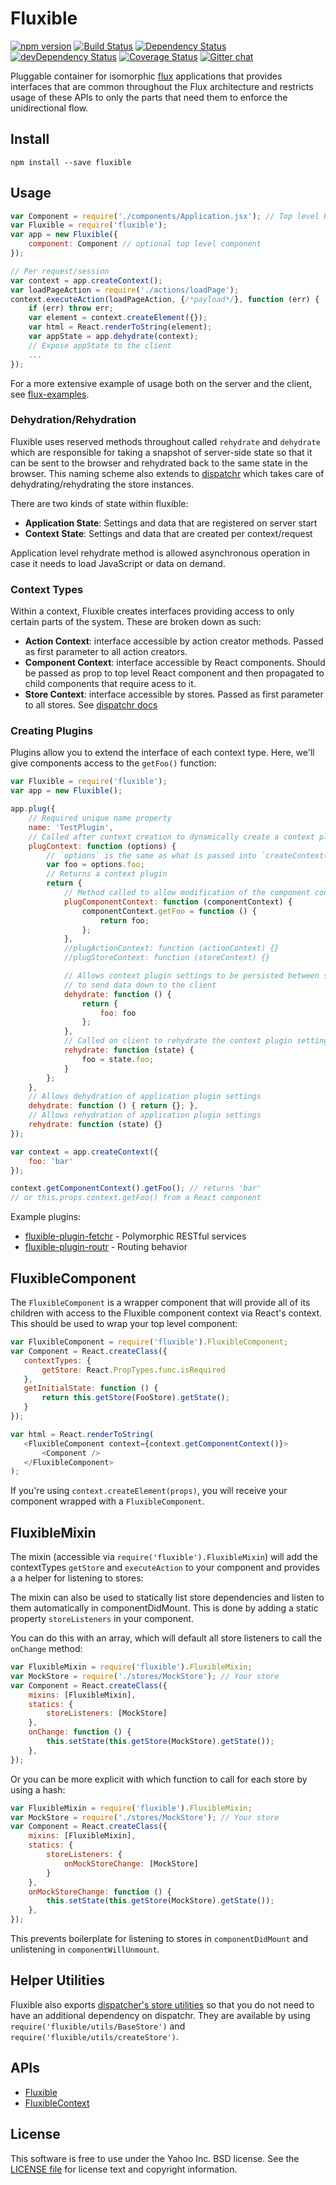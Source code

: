 # Fluxible

[![npm version](https://badge.fury.io/js/fluxible.svg)](http://badge.fury.io/js/fluxible)
[![Build Status](https://travis-ci.org/yahoo/fluxible.svg?branch=master)](https://travis-ci.org/yahoo/fluxible)
[![Dependency Status](https://david-dm.org/yahoo/fluxible.svg)](https://david-dm.org/yahoo/fluxible)
[![devDependency Status](https://david-dm.org/yahoo/fluxible/dev-status.svg)](https://david-dm.org/yahoo/fluxible#info=devDependencies)
[![Coverage Status](https://coveralls.io/repos/yahoo/fluxible/badge.png?branch=master)](https://coveralls.io/r/yahoo/fluxible?branch=master)
[![Gitter chat](https://badges.gitter.im/gitterHQ/gitter.png)](https://gitter.im/yahoo/fluxible)

Pluggable container for isomorphic [flux](https://github.com/facebook/flux) applications that provides interfaces that are common throughout the Flux architecture and restricts usage of these APIs to only the parts that need them to enforce the unidirectional flow.

## Install

`npm install --save fluxible`

## Usage

```js
var Component = require('./components/Application.jsx'); // Top level React component
var Fluxible = require('fluxible');
var app = new Fluxible({
    component: Component // optional top level component
});

// Per request/session
var context = app.createContext();
var loadPageAction = require('./actions/loadPage');
context.executeAction(loadPageAction, {/*payload*/}, function (err) {
    if (err) throw err;
    var element = context.createElement({});
    var html = React.renderToString(element);
    var appState = app.dehydrate(context);
    // Expose appState to the client
    ...
});
```

For a more extensive example of usage both on the server and the client, see [flux-examples](https://github.com/yahoo/flux-examples).

### Dehydration/Rehydration

Fluxible uses reserved methods throughout called `rehydrate` and `dehydrate` which are responsible for taking a snapshot of server-side state so that it can be sent to the browser and rehydrated back to the same state in the browser. This naming scheme also extends to [dispatchr](https://github.com/yahoo/dispatchr) which takes care of dehydrating/rehydrating the store instances.

There are two kinds of state within fluxible:

 * **Application State**: Settings and data that are registered on server start
 * **Context State**: Settings and data that are created per context/request

Application level rehydrate method is allowed asynchronous operation in case it needs to load JavaScript or data on demand.

### Context Types

Within a context, Fluxible creates interfaces providing access to only certain parts of the system. These are broken down as such:

 * **Action Context**: interface accessible by action creator methods. Passed as first parameter to all action creators.
 * **Component Context**: interface accessible by React components. Should be passed as prop to top level React component and then propagated to child components that require acess to it.
 * **Store Context**: interface accessible by stores. Passed as first parameter to all stores. See [dispatchr docs](https://github.com/yahoo/dispatchr#constructor-1)

### Creating Plugins

Plugins allow you to extend the interface of each context type. Here, we'll give components access to the `getFoo()` function:

```js
var Fluxible = require('fluxible');
var app = new Fluxible();

app.plug({
    // Required unique name property
    name: 'TestPlugin',
    // Called after context creation to dynamically create a context plugin
    plugContext: function (options) {
        // `options` is the same as what is passed into `createContext(options)`
        var foo = options.foo;
        // Returns a context plugin
        return {
            // Method called to allow modification of the component context
            plugComponentContext: function (componentContext) {
                componentContext.getFoo = function () {
                    return foo;
                };
            },
            //plugActionContext: function (actionContext) {}
            //plugStoreContext: function (storeContext) {}

            // Allows context plugin settings to be persisted between server and client. Called on server
            // to send data down to the client
            dehydrate: function () {
                return {
                    foo: foo
                };
            },
            // Called on client to rehydrate the context plugin settings
            rehydrate: function (state) {
                foo = state.foo;
            }
        };
    },
    // Allows dehydration of application plugin settings
    dehydrate: function () { return {}; },
    // Allows rehydration of application plugin settings
    rehydrate: function (state) {}
});

var context = app.createContext({
    foo: 'bar'
});

context.getComponentContext().getFoo(); // returns 'bar'
// or this.props.context.getFoo() from a React component
```

Example plugins:
 * [fluxible-plugin-fetchr](https://github.com/yahoo/fluxible-plugin-fetchr) - Polymorphic RESTful services
 * [fluxible-plugin-routr](https://github.com/yahoo/fluxible-plugin-routr) - Routing behavior

## FluxibleComponent

The `FluxibleComponent` is a wrapper component that will provide all of its children with access to the Fluxible component
context via React's context. This should be used to wrap your top level component:

 ```js
var FluxibleComponent = require('fluxible').FluxibleComponent;
var Component = React.createClass({
    contextTypes: {
        getStore: React.PropTypes.func.isRequired
    },
    getInitialState: function () {
        return this.getStore(FooStore).getState();
    }
});

 var html = React.renderToString(
    <FluxibleComponent context={context.getComponentContext()}>
        <Component />
    </FluxibleComponent>
);
 ```

If you're using `context.createElement(props)`, you will receive your component wrapped with a `FluxibleComponent`.

## FluxibleMixin

The mixin (accessible via `require('fluxible').FluxibleMixin`) will add the contextTypes `getStore` and `executeAction`
to your component and provides a a helper for listening to stores:

The mixin can also be used to statically list store dependencies and listen to them automatically in componentDidMount. This is done by adding a static property `storeListeners` in your component.

You can do this with an array, which will default all store listeners to call the `onChange` method:

```js
var FluxibleMixin = require('fluxible').FluxibleMixin;
var MockStore = require('./stores/MockStore'); // Your store
var Component = React.createClass({
    mixins: [FluxibleMixin],
    statics: {
        storeListeners: [MockStore]
    },
    onChange: function () {
        this.setState(this.getStore(MockStore).getState());
    },
});
```

Or you can be more explicit with which function to call for each store by using a hash:

```js
var FluxibleMixin = require('fluxible').FluxibleMixin;
var MockStore = require('./stores/MockStore'); // Your store
var Component = React.createClass({
    mixins: [FluxibleMixin],
    statics: {
        storeListeners: {
            onMockStoreChange: [MockStore]
        }
    },
    onMockStoreChange: function () {
        this.setState(this.getStore(MockStore).getState());
    },
});
```

This prevents boilerplate for listening to stores in `componentDidMount` and unlistening in `componentWillUnmount`.

## Helper Utilities

Fluxible also exports [dispatcher's store utilities](https://github.com/yahoo/dispatchr#helper-utilities) so that you do not need to have an additional dependency on dispatchr. They are available by using `require('fluxible/utils/BaseStore')` and `require('fluxible/utils/createStore')`.

## APIs

- [Fluxible](https://github.com/yahoo/fluxible/blob/master/docs/fluxible.md)
- [FluxibleContext](https://github.com/yahoo/fluxible/blob/master/docs/fluxible-context.md)


## License

This software is free to use under the Yahoo Inc. BSD license.
See the [LICENSE file][] for license text and copyright information.

[LICENSE file]: https://github.com/yahoo/fluxible/blob/master/LICENSE.md
